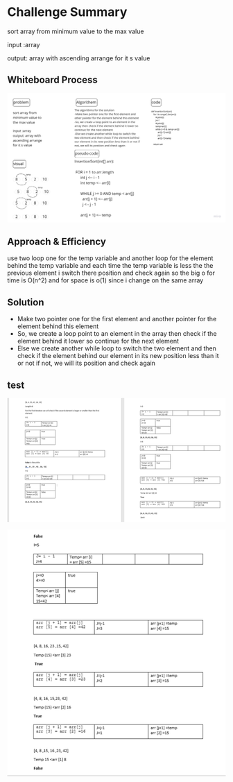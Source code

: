 # Challenge Summary
<!-- Description of the challenge -->
sort array from minimum value to the max value

input :array

output: array with ascending arrange for it s value

## Whiteboard Process
<!-- Embedded whiteboard image -->
![selectionsort](picture/Selection%20Sort.jpg "selectionsort")

## Approach & Efficiency
<!-- What approach did you take? Why? What is the Big O space/time for this approach? -->
use two loop one for the temp variable and another loop for the element behind the temp variable and each time the temp variable is less the the previous element i switch there position and check again 
so the big o for time is O(n^2)
and for space is o(1) since i change on the same array 

## Solution
<!-- Show how to run your code, and examples of it in action -->

-	Make two pointer one for the first element and another pointer for the element behind this element 
-	So, we create a loop point to an element in the array then check if the element behind it lower so continue for the next element 
-	Else we create another while loop to switch the two element and then check if the element behind our element in its new position less than it or not if not, we will its position and check again  

## test 

![test_1](picture/image2.png  "test_1")

![test_2](picture/image3.png  "test_2")
